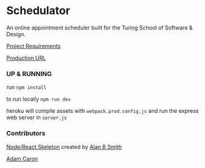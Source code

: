 # Schedulator

An online appointment scheduler built for the Turing School of Software & Design.

[Project Requirements](https://github.com/turingschool/curriculum/blob/master/source/projects/real_time.markdown)

[Production URL](https://the-schedulator.herokuapp.com/)

### UP & RUNNING

run `npm install`

to run locally `npm run dev`

heroku will compile assets with `webpack.prod.config.js` and run the express web server in `server.js`

### Contributors

[Node/React Skeleton]() created by [Alan B Smith](https://github.com/alanbsmith)

[Adam Caron](https://github.com/adamcaron)